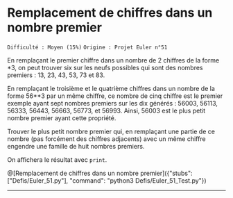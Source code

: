 # Remplacement de chiffres dans un nombre premier
`Difficulté : Moyen (15%)`
`Origine : Projet Euler n°51`

En remplaçant le premier chiffre dans un nombre de 2 chiffres de la forme *3, on peut trouver six sur les neufs possibles qui sont des nombres premiers : 13, 23, 43, 53, 73 et 83.

En remplaçant le troisième et le quatrième chiffres dans un nombre de la forme 56**3 par un même chiffre, ce nombre de cinq chiffre est le premier exemple ayant sept nombres premiers sur les dix générés : 56003, 56113, 56333, 56443, 56663, 56773, et 56993.  Ainsi, 56003 est le plus petit nombre premier ayant cette propriété.

Trouver le plus petit nombre premier qui, en remplaçant une partie de ce nombre (pas forcément des chiffres adjacents) avec un même chiffre engendre une famille de huit nombres premiers.

On affichera le résultat avec `print`.

@[Remplacement de chiffres dans un nombre premier]({"stubs": ["Defis/Euler_51.py"], "command": "python3 Defis/Euler_51_Test.py"})

---
